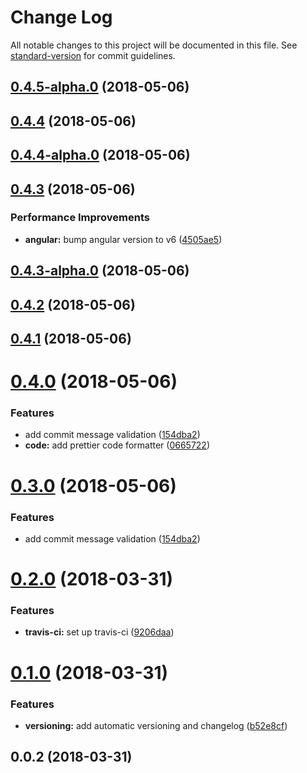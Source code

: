 # Change Log

All notable changes to this project will be documented in this file. See [standard-version](https://github.com/conventional-changelog/standard-version) for commit guidelines.

<a name="0.4.5-alpha.0"></a>

## [0.4.5-alpha.0](https://github.com/adailtonribeiro/ar-error-message/compare/v0.4.4...v0.4.5-alpha.0) (2018-05-06)

<a name="0.4.4"></a>

## [0.4.4](https://github.com/adailtonribeiro/ar-error-message/compare/v0.4.4-alpha.0...v0.4.4) (2018-05-06)

<a name="0.4.4-alpha.0"></a>

## [0.4.4-alpha.0](https://github.com/adailtonribeiro/ar-error-message/compare/v0.4.3...v0.4.4-alpha.0) (2018-05-06)

<a name="0.4.3"></a>

## [0.4.3](https://github.com/adailtonribeiro/ar-error-message/compare/v0.4.3-alpha.0...v0.4.3) (2018-05-06)

### Performance Improvements

* **angular:** bump angular version to v6 ([4505ae5](https://github.com/adailtonribeiro/ar-error-message/commit/4505ae5))

<a name="0.4.3-alpha.0"></a>

## [0.4.3-alpha.0](https://github.com/adailtonribeiro/ar-error-message/compare/v0.4.2...v0.4.3-alpha.0) (2018-05-06)

<a name="0.4.2"></a>

## [0.4.2](https://github.com/adailtonribeiro/ar-error-message/compare/v0.4.1...v0.4.2) (2018-05-06)

<a name="0.4.1"></a>

## [0.4.1](https://github.com/adailtonribeiro/ar-error-message/compare/v0.4.0...v0.4.1) (2018-05-06)

<a name="0.4.0"></a>

# [0.4.0](https://github.com/adailtonribeiro/ar-error-message/compare/v0.2.0...v0.4.0) (2018-05-06)

### Features

* add commit message validation ([154dba2](https://github.com/adailtonribeiro/ar-error-message/commit/154dba2))
* **code:** add prettier code formatter ([0665722](https://github.com/adailtonribeiro/ar-error-message/commit/0665722))

<a name="0.3.0"></a>

# [0.3.0](https://github.com/adailtonribeiro/ar-error-message/compare/v0.2.0...v0.3.0) (2018-05-06)

### Features

* add commit message validation ([154dba2](https://github.com/adailtonribeiro/ar-error-message/commit/154dba2))

<a name="0.2.0"></a>

# [0.2.0](https://github.com/adailtonribeiro/ar-error-message/compare/v0.1.0...v0.2.0) (2018-03-31)

### Features

* **travis-ci:** set up travis-ci ([9206daa](https://github.com/adailtonribeiro/ar-error-message/commit/9206daa))

<a name="0.1.0"></a>

# [0.1.0](https://github.com/adailtonribeiro/ar-error-message/compare/v0.0.2...v0.1.0) (2018-03-31)

### Features

* **versioning:** add automatic versioning and changelog ([b52e8cf](https://github.com/adailtonribeiro/ar-error-message/commit/b52e8cf))

<a name="0.0.2"></a>

## 0.0.2 (2018-03-31)
